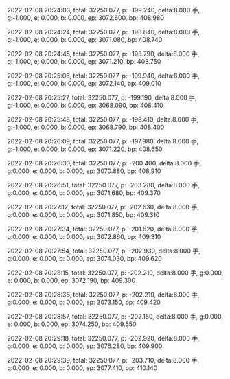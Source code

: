 2022-02-08 20:24:03, total: 32250.077, p: -199.240, delta:8.000 手, g:-1.000, e: 0.000, b: 0.000, ep: 3072.600, bp: 408.980

2022-02-08 20:24:24, total: 32250.077, p: -198.840, delta:8.000 手, g:-1.000, e: 0.000, b: 0.000, ep: 3071.080, bp: 408.740

2022-02-08 20:24:45, total: 32250.077, p: -198.790, delta:8.000 手, g:-1.000, e: 0.000, b: 0.000, ep: 3071.210, bp: 408.750

2022-02-08 20:25:06, total: 32250.077, p: -199.940, delta:8.000 手, g:-1.000, e: 0.000, b: 0.000, ep: 3072.140, bp: 409.010

2022-02-08 20:25:27, total: 32250.077, p: -199.190, delta:8.000 手, g:-1.000, e: 0.000, b: 0.000, ep: 3068.090, bp: 408.410

2022-02-08 20:25:48, total: 32250.077, p: -198.410, delta:8.000 手, g:-1.000, e: 0.000, b: 0.000, ep: 3068.790, bp: 408.400

2022-02-08 20:26:09, total: 32250.077, p: -197.980, delta:8.000 手, g:-1.000, e: 0.000, b: 0.000, ep: 3071.220, bp: 408.650

2022-02-08 20:26:30, total: 32250.077, p: -200.400, delta:8.000 手, g:0.000, e: 0.000, b: 0.000, ep: 3070.880, bp: 408.910

2022-02-08 20:26:51, total: 32250.077, p: -203.280, delta:8.000 手, g:0.000, e: 0.000, b: 0.000, ep: 3071.680, bp: 409.370

2022-02-08 20:27:12, total: 32250.077, p: -202.630, delta:8.000 手, g:0.000, e: 0.000, b: 0.000, ep: 3071.850, bp: 409.310

2022-02-08 20:27:34, total: 32250.077, p: -201.620, delta:8.000 手, g:0.000, e: 0.000, b: 0.000, ep: 3072.860, bp: 409.310

2022-02-08 20:27:54, total: 32250.077, p: -202.930, delta:8.000 手, g:0.000, e: 0.000, b: 0.000, ep: 3074.030, bp: 409.620

2022-02-08 20:28:15, total: 32250.077, p: -202.210, delta:8.000 手, g:0.000, e: 0.000, b: 0.000, ep: 3072.190, bp: 409.300

2022-02-08 20:28:36, total: 32250.077, p: -202.210, delta:8.000 手, g:0.000, e: 0.000, b: 0.000, ep: 3073.150, bp: 409.420

2022-02-08 20:28:57, total: 32250.077, p: -202.150, delta:8.000 手, g:0.000, e: 0.000, b: 0.000, ep: 3074.250, bp: 409.550

2022-02-08 20:29:18, total: 32250.077, p: -202.920, delta:8.000 手, g:0.000, e: 0.000, b: 0.000, ep: 3076.280, bp: 409.900

2022-02-08 20:29:39, total: 32250.077, p: -203.710, delta:8.000 手, g:0.000, e: 0.000, b: 0.000, ep: 3077.410, bp: 410.140